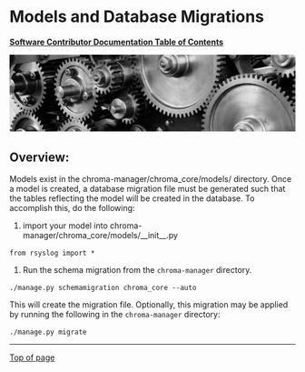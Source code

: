 # <a name="Top"></a>Models and Database Migrations

[**Software Contributor Documentation Table of Contents**](cd_TOC.md)

![Models and Database Migrations](md_Graphics/gears_sm.jpg)

## Overview:

Models exist in the chroma-manager/chroma_core/models/ directory. Once a model is created, a database migration file must be generated such that the tables reflecting the model will be created in the database. To accomplish this, do the following:

1. import your model into chroma-manager/chroma_core/models/\_\_init\_\_.py
```
from rsyslog import *
```
1. Run the schema migration from the `chroma-manager` directory.
```
./manage.py schemamigration chroma_core --auto
```

This will create the migration file. Optionally, this migration may be applied by running the following in the `chroma-manager` directory:

```
./manage.py migrate
```

---
[Top of page](#Top)